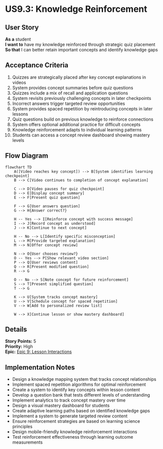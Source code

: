# US9.3: Knowledge Reinforcement

## User Story

**As a** student  
**I want to** have my knowledge reinforced through strategic quiz placement  
**So that** I can better retain important concepts and identify knowledge gaps

## Acceptance Criteria

1. Quizzes are strategically placed after key concept explanations in videos
2. System provides concept summaries before quiz questions
3. Quizzes include a mix of recall and application questions
4. System revisits previously challenging concepts in later checkpoints
5. Incorrect answers trigger targeted review opportunities
6. System provides spaced repetition by reintroducing concepts in later lessons
7. Quiz questions build on previous knowledge to reinforce connections
8. System offers optional additional practice for difficult concepts
9. Knowledge reinforcement adapts to individual learning patterns
10. Students can access a concept review dashboard showing mastery levels

## Flow Diagram

```mermaid
flowchart TD
    A([Video reaches key concept]) --> B[System identifies learning checkpoint]
    B --> C[Video continues to completion of concept explanation]

    C --> D[Video pauses for quiz checkpoint]
    D --> E[Display concept summary]
    E --> F[Present quiz question]

    F --> G[User answers question]
    G --> H{Answer correct?}

    H -- Yes --> I[Reinforce concept with success message]
    I --> J[Record concept as understood]
    J --> K[Continue to next concept]

    H -- No --> L[Identify specific misconception]
    L --> M[Provide targeted explanation]
    M --> N[Offer concept review]

    N --> O{User chooses review?}
    O -- Yes --> P[Show relevant video section]
    P --> Q[User reviews content]
    Q --> R[Present modified question]
    R --> G

    O -- No --> S[Note concept for future reinforcement]
    S --> T[Present simplified question]
    T --> G

    K --> U[System tracks concept mastery]
    U --> V[Schedule concept for spaced repetition]
    V --> W[Add to personalized review list]

    W --> X[Continue lesson or show mastery dashboard]
```

## Details

**Story Points:** 5  
**Priority:** High  
**Epic:** [Epic 9: Lesson Interactions](./README.md)

## Implementation Notes

- Design a knowledge mapping system that tracks concept relationships
- Implement spaced repetition algorithms for optimal reinforcement
- Create a system to identify key concepts within lesson content
- Develop a question bank that tests different levels of understanding
- Implement analytics to track concept mastery over time
- Design a visual mastery dashboard for students
- Create adaptive learning paths based on identified knowledge gaps
- Implement a system to generate targeted review content
- Ensure reinforcement strategies are based on learning science principles
- Design mobile-friendly knowledge reinforcement interactions
- Test reinforcement effectiveness through learning outcome measurements
